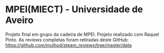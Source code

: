 # MPEI(MIECT) - Universidade de Aveiro

Projeto final em grupo da cadeira de MPEI. Projeto realizado com Raquel Pinto.
As reviews completas foram retiradas deste GitHub: https://github.com/mulhod/steam_reviews/tree/master/data

